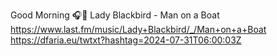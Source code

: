 Good Morning 🎧🎵 Lady Blackbird - Man on a Boat  https://www.last.fm/music/Lady+Blackbird/_/Man+on+a+Boat https://dfaria.eu/twtxt?hashtag=2024-07-31T06:00:03Z